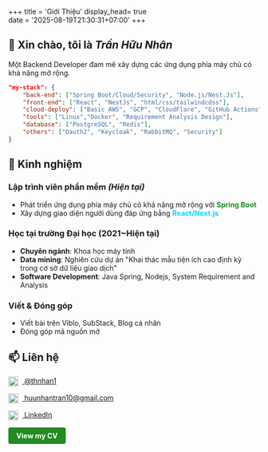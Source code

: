 +++
title = 'Giới Thiệu'
display_head= true   
date = '2025-08-19T21:30:31+07:00'
+++

## 👋 Xin chào, tôi là *Trần Hữu Nhân*

Một Backend Developer đam mê xây dựng các ứng dụng phía máy chủ có khả năng mở rộng.

```json
"my-stack": {
    "back-end": ["Spring Boot/Cloud/Security", "Node.js/Nest.Js"],
    "front-end": ["React", "NestJs", "html/css/tailwindcdss"],
    "cloud-deploy": ["Basic AWS", "GCP", "CloudFlare", "GitHub Actions"],
    "tools": ["Linux","Docker", "Requirement Analysis Design"],
    "database": ["PostgreSQL", "Redis"],
    "others": ["Oauth2", "Keycloak", "RabbitMQ", "Security"]
}
```

## 💼 Kinh nghiệm

### Lập trình viên phần mềm *(Hiện tại)*

- Phát triển ứng dụng phía máy chủ có khả năng mở rộng với <span style='color: #228B22; font-weight: bold;'>Spring Boot</span>  
- Xây dựng giao diện người dùng đáp ứng bằng <span style='color: #00d8ff; font-weight: bold;'>React/Next.js</span>  

### Học tại trường Đại học (2021~Hiện tại)

- **Chuyên ngành**: Khoa học máy tính
- **Data mining**: Nghiên cứu dự án "Khai thác mẫu tiện ích cao định kỳ trong cơ sở dữ liệu giao dịch"
- **Software Development**: Java Spring, Nodejs, System Requirement and Analysis

### Viết & Đóng góp

- Viết bài trên Viblo, SubStack, Blog cá nhân  
- Đóng góp mã nguồn mở  

## 📫 Liên hệ

<p>
  <a href="https://github.com/thnhan1">
    <img src="https://img.icons8.com/fluent/24/000000/github.png" width="20" style="vertical-align:middle; margin-right:8px"/>
    @thnhan1
  </a>
</p>
<p>
  <a href="mailto:huunhantran10@gmail.com">
    <img src="https://img.icons8.com/fluent/24/000000/email.png" width="20" style="vertical-align:middle; margin-right:8px"/>
    huunhantran10@gmail.com
  </a>
</p>
<p>
  <a href="https://linkedin.com/in/yourprofile">
    <img src="https://img.icons8.com/fluent/24/000000/linkedin.png" width="20" style="vertical-align:middle; margin-right:8px"/>
    LinkedIn
  </a>
</p>
<p>
  <a href="{{ 'CV_Java_Backend_TranHuuNhan.pdf' | relURL }}"
     target="_blank"
     rel="noopener"
     style="display: inline-block; padding: 8px 16px; background-color: #228B22; color: #fff; border-radius: 4px; text-decoration: none; font-weight: bold;">
    View my CV
  </a>
</p>
